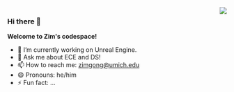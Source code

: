 <img align="right" src="https://github-readme-stats.vercel.app/api?username=ZimG386&show_icons=true&icon_color=767161&text_color=191320&bg_color=DED5CA&hide_title=true" />

### Hi there 👋
 **Welcome to Zim's codespace!**
- 🔭 I’m currently working on Unreal Engine. 
- 💬 Ask me about ECE and DS!
- 📫 How to reach me: zimgong@umich.edu
- 😄 Pronouns: he/him
- ⚡ Fun fact: ...
